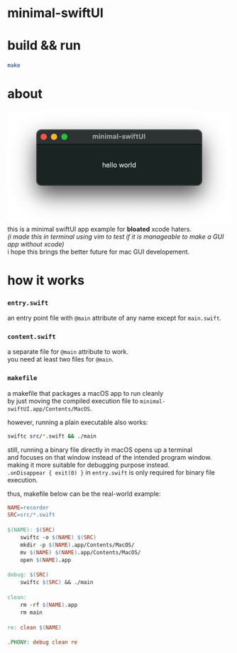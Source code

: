 # minimal-swiftUI

# build && run
```zsh
make
```

# about
![screenshot of an application that says hello world](https://github.com/eastriverlee/minimal-swiftUI/blob/master/screenshot.png?raw=true)
this is a minimal swiftUI app example for **bloated** xcode haters.  
*(i made this in terminal using vim to test if it is manageable to make a GUI app without xcode)*  
i hope this brings the better future for mac GUI developement.

# how it works
### `entry.swift`
an entry point file with `@main` attribute of any name except for `main.swift`.
### `content.swift`
a separate file for `@main` attribute to work.  
you need at least two files for `@main`.
### `makefile`
a makefile that packages a macOS app to run cleanly  
by just moving the compiled execution file to `minimal-swiftUI.app/Contents/MacOS`.  

however, running a plain executable also works:
```zsh
swiftc src/*.swift && ./main
```
still, running a binary file directly in macOS opens up a terminal  
and focuses on that window instead of the intended program window.  
making it more suitable for debugging purpose instead.  
`.onDisappear { exit(0) }` in `entry.swift` is only required for binary file execution.

thus, makefile below can be the real-world example:
```makefile
NAME=recorder
SRC=src/*.swift

$(NAME): $(SRC)
	swiftc -o $(NAME) $(SRC)
	mkdir -p $(NAME).app/Contents/MacOS/
	mv $(NAME) $(NAME).app/Contents/MacOS/
	open $(NAME).app

debug: $(SRC)
	swiftc $(SRC) && ./main

clean:
	rm -rf $(NAME).app
	rm main

re: clean $(NAME)

.PHONY: debug clean re
```
